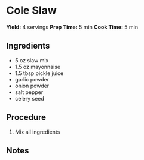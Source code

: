 # Cole Slaw
**Yield:** 4 servings
**Prep Time:** 5 min
**Cook Time:** 5 min

## Ingredients
- 5 oz slaw mix
- 1.5 oz mayonnaise
- 1.5 tbsp pickle juice
- garlic powder
- onion powder
- salt pepper
- celery seed

## Procedure
1. Mix all ingredients

## Notes

